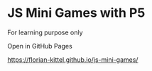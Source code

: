 # JS Mini Games with P5

For learning purpose only

Open in GitHub Pages

https://florian-kittel.github.io/js-mini-games/